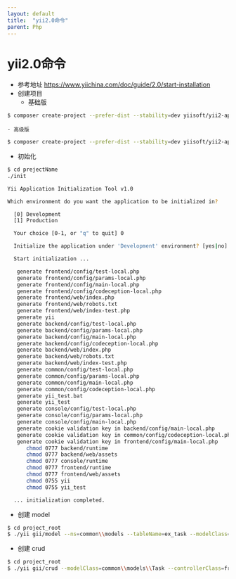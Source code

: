 ```yaml
---
layout: default
title:  "yii2.0命令"
parent: Php
---
```

# yii2.0命令
- 参考地址 https://www.yiichina.com/doc/guide/2.0/start-installation
- 创建项目
	- 基础版
```bash
$ composer create-project --prefer-dist --stability=dev yiisoft/yii2-app-basic projectName
```
	- 高级版
```bash
$ composer create-project --prefer-dist --stability=dev yiisoft/yii2-app-advanced projectName
```

- 初始化

```bash
$ cd prejectName
./init
```
```bash
Yii Application Initialization Tool v1.0

Which environment do you want the application to be initialized in?

  [0] Development
  [1] Production

  Your choice [0-1, or "q" to quit] 0

  Initialize the application under 'Development' environment? [yes|no] yes

  Start initialization ...

   generate frontend/config/test-local.php
   generate frontend/config/params-local.php
   generate frontend/config/main-local.php
   generate frontend/config/codeception-local.php
   generate frontend/web/index.php
   generate frontend/web/robots.txt
   generate frontend/web/index-test.php
   generate yii
   generate backend/config/test-local.php
   generate backend/config/params-local.php
   generate backend/config/main-local.php
   generate backend/config/codeception-local.php
   generate backend/web/index.php
   generate backend/web/robots.txt
   generate backend/web/index-test.php
   generate common/config/test-local.php
   generate common/config/params-local.php
   generate common/config/main-local.php
   generate common/config/codeception-local.php
   generate yii_test.bat
   generate yii_test
   generate console/config/test-local.php
   generate console/config/params-local.php
   generate console/config/main-local.php
   generate cookie validation key in backend/config/main-local.php
   generate cookie validation key in common/config/codeception-local.php
   generate cookie validation key in frontend/config/main-local.php
      chmod 0777 backend/runtime
      chmod 0777 backend/web/assets
      chmod 0777 console/runtime
      chmod 0777 frontend/runtime
      chmod 0777 frontend/web/assets
      chmod 0755 yii
      chmod 0755 yii_test

  ... initialization completed.
```

- 创建 model
```bash
$ cd project_root
$ ./yii gii/model --ns=common\\models --tableName=ex_task --modelClass=Task
```
- 创建 crud
```bash
$ cd project_root
$ ./yii gii/crud --modelClass=common\\models\\Task --controllerClass=frontend\\controllers\\TaskController --viewPath=@frontend/views/task --searchModelClass=common\\models\\TaskSearch --baseControllerClass=frontend\\controllers\\NeedLoginController
```




<div id="gitalk-container"></div>
<link rel="stylesheet" href="https://unpkg.com/gitalk/dist/gitalk.css">
<script src="https://unpkg.com/gitalk/dist/gitalk.min.js"></script>
<script src="/assets/js/md5.min.js"></script>
<script type="text/javascript">
const gitalk = new Gitalk({
  clientID: 'c8000586a21c80291476',
  clientSecret: '043d2b75bd32c8d03f65d088bbd475c563a287f4',
  repo: 'imoowi.github.io',
  owner: 'imoowi',
  admin: ['imoowi'],
  distractionFreeMode: false,
  id: md5(location.href)
});
gitalk.render('gitalk-container')
</script>